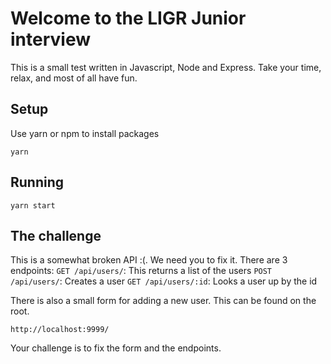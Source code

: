 # Welcome to the LIGR Junior interview

This is a small test written in Javascript, Node and Express.
Take your time, relax, and most of all have fun.


## Setup
Use yarn or npm to install packages
```
yarn
```

## Running
```
yarn start
```

## The challenge

This is a somewhat broken API :(. We need you to fix it.
There are 3 endpoints:
`GET /api/users/`: This returns a list of the users
`POST /api/users/`: Creates a user
`GET /api/users/:id`: Looks a user up by the id

There is also a small form for adding a new user. This can be found on the root.

`http://localhost:9999/`

Your challenge is to fix the form and the endpoints.

